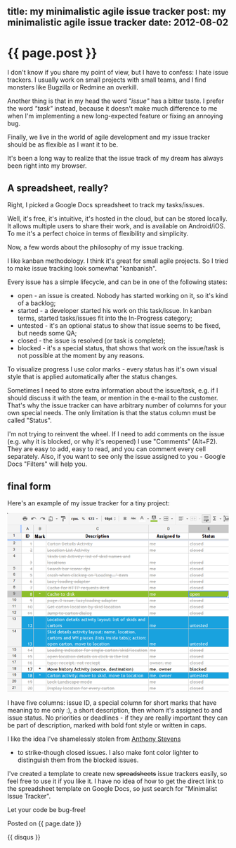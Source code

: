 title: my minimalistic agile issue tracker
post: my minimalistic agile issue tracker
date: 2012-08-02
---

# {{ page.post }}

I don't know if you share my point of view, but I have to confess: I hate issue
trackers.  I usually work on small projects with small teams, and I find
monsters like Bugzilla or Redmine an overkill.

Another thing is that in my head the word _"issue"_ has a bitter taste. I
prefer the word _"task"_ instead, because it doesn't make much difference to me
when I'm implementing a new long-expected feature or fixing an annoying bug.

Finally, we live in the world of agile development and my issue tracker should
be as flexible as I want it to be.

It's been a long way to realize that the issue track of my dream has always
been right into my browser.

A spreadsheet, really?
----------------------

Right, I picked a Google Docs spreadsheet to track my tasks/issues.

Well, it's free, it's intuitive, it's hosted in the cloud, but can be stored
locally.  It allows multiple users to share their work, and is available on
Android/iOS. To me it's a perfect choice in terms of flexibility and
simplicity.

Now, a few words about the philosophy of my issue tracking.

I like kanban methodology. I think it's great for small agile projects.  So I
tried to make issue tracking look somewhat "kanbanish".

Every issue has a simple lifecycle, and can be in one of the following states:

* open - an issue is created. Nobody has started working on it, so it's kind
  of a backlog;
* started - a developer started his work on this task/issue. In kanban terms, 
  started tasks/issues fit into the In-Progress category;
* untested - it's an optional status to show that issue seems to be fixed, but needs
  some QA;
* closed - the issue is resolved (or task is complete);
* blocked - it's a special status, that shows that work on the issue/task is not
  possible at the moment by any reasons.

To visualize progress I use color marks - every status has it's own visual
style that is applied automatically after the status changes.

Sometimes I need to store extra information about the issue/task, e.g. if I should
discuss it with the team, or mention in the e-mail to the customer. That's why the
issue tracker can have arbitrary number of columns for your own special needs.
The only limitation is that the status column must be called "Status".

I'm not trying to reinvent the wheel. If I need to add comments on the issue
(e.g. why it is blocked, or why it's reopened) I use "Comments" (Alt+F2). They
are easy to add, easy to read, and you can comment every cell separately. Also,
if you want to see only the issue assigned to you - Google Docs "Filters" will
help you.

final form
----------

Here's an example of my issue tracker for a tiny project:

![screenshot](images/issue-tracker.png)

I have five columns: issue ID, a special column for short marks that have
meaning to me only :), a short description, then whom it's assigned to and
issue status. No priorities or deadlines - if they are really important they
can be part of description, marked with bold font style or written in caps.

I like the idea I've shamelessly stolen from [Anthony
Stevens](http://thepursuitofalife.com/minimalist-issue-tracking-for-remote-teams/)
- to strike-though closed issues. I also make font color lighter to distinguish
them from the blocked issues.

I've created a template to create new <del>spreadsheets</del> issue trackers
easily, so feel free to use it if you like it. I have no idea of how to get the
direct link to the spreadsheet template on Google Docs, so just search for
"Minimalist Issue Tracker".

Let your code be bug-free!

Posted on {{ page.date }}

{{ disqus }}

